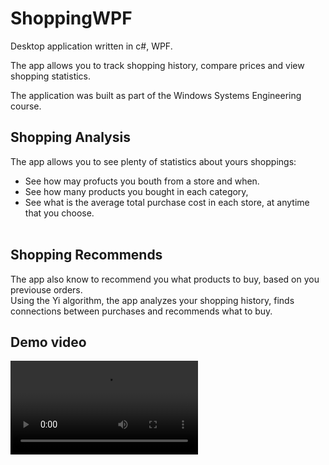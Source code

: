 ﻿# ShoppingWPF
 
Desktop application written in c#, WPF.

The app allows you to track shopping history, compare prices and view shopping statistics.

The application was built as part of the Windows Systems Engineering course.

## Shopping Analysis

The app allows you to see plenty of statistics about yours shoppings:<br />

- See how may profucts you bouth from a store and when.<br />
- See how many products you bought in each category,<br />
- See what is the average total purchase cost in each store, at anytime that you choose.<br /><br />

## Shopping Recommends
The app also know to recommend you what products to buy, based on you previouse orders.<br />
Using the Yi algorithm, the app analyzes your shopping history, finds connections between purchases and recommends what to buy.

## Demo video
![Demo video](https://github.com/avifeder/ShoppingWPF/blob/main/WpfApp/Videos/ExampleVideo.mp4)<br /><br />

